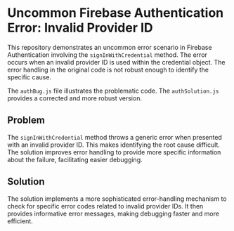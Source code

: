 # Uncommon Firebase Authentication Error: Invalid Provider ID

This repository demonstrates an uncommon error scenario in Firebase Authentication involving the `signInWithCredential` method. The error occurs when an invalid provider ID is used within the credential object.  The error handling in the original code is not robust enough to identify the specific cause.

The `authBug.js` file illustrates the problematic code.  The `authSolution.js` provides a corrected and more robust version.

## Problem

The `signInWithCredential` method throws a generic error when presented with an invalid provider ID.  This makes identifying the root cause difficult. The solution improves error handling to provide more specific information about the failure, facilitating easier debugging.

## Solution

The solution implements a more sophisticated error-handling mechanism to check for specific error codes related to invalid provider IDs.  It then provides informative error messages, making debugging faster and more efficient.